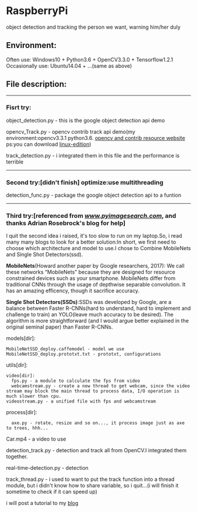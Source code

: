 # RaspberryPi
object detection and tracking the person we want, warning him/her duly

## Environment:
Often use: Windows10 + Python3.6 + OpenCV3.3.0 + Tensorflow1.2.1
Occasionally use: Ubuntu14.04 + ...(same as above)

## File description:
---
### Fisrt try:
  
  object_detection.py - this is the google object detection api demo
  
  opencv_Track.py - opencv contrib track api demo(my environment:opencv3.3.1 python3.6. [opencv and contrib resource website](https://www.lfd.uci.edu/~gohlke/pythonlibs/) ps:you can download [linux-edition](https://pypi.python.org/pypi/opencv-python))
  
  track_detection.py - i integrated them in this file and the performance is terrible

---
### Second try:[didn't finish] optimize:use multithreading
  
  detection_func.py - package the google object detection api to a funtion

---
### Third try:[referenced from *www.pyimagesearch.com*, and thanks Adrian Rosebrock's blog for help]

I quit the second idea i raised, it's too slow to run on my laptop.So, i read many many blogs to look for a better solution:In short, we first need to choose which architecture and model to use.I chose to Combine MobileNets and Single Shot Detectors(ssd).

**MobileNets**(Howard another paper by Google researchers, 2017): We call these networks “MobileNets” because they are designed for resource constrained devices such as your smartphone. MobileNets differ from traditional CNNs through the usage of depthwise separable convolution. It has an amazing efficency, though it sacrifice accuracy.

**Single Shot Detectors(SSDs)**:SSDs was developed by Google, are a balance between Faster R-CNNs(hard to understand, hard to implement and challenge to train) an YOLO(leave much accuracy to be desired). The algorithm is more straightforward (and I would argue better explained in the original seminal paper) than Faster R-CNNs.



  models[dir]:
  
    MobileNetSSD_deploy.caffemodel - model we use
    MobileNetSSD_deploy.prototxt.txt - prototxt, configurations

  
  utils[dir]:
    
    video[dir]:
      fps.py - a module to calculate the fps from video
      webcamstream.py - create a new thread to get webcam, since the video stream may block the main thread to process data, I/O operation is much slower than cpu.
    videostream.py - a unified file with fps and webcamstream
  process[dir]:
  
      axe.py - rotate, resize and so on..., it process image just as axe to trees, hhh...

  Car.mp4 - a video to use
  
  detection_track.py - detection and track all from OpenCV.I integrated them together.
  
  real-time-detection.py - detection
  
  track_thread.py - i used to want to put the track function into a thread module, but i didn't know how to share variable, so i quit...(i will finish it sometime to check if it can speed up)



i will post a tutorial to my [blog](http://www.alanpro.win)